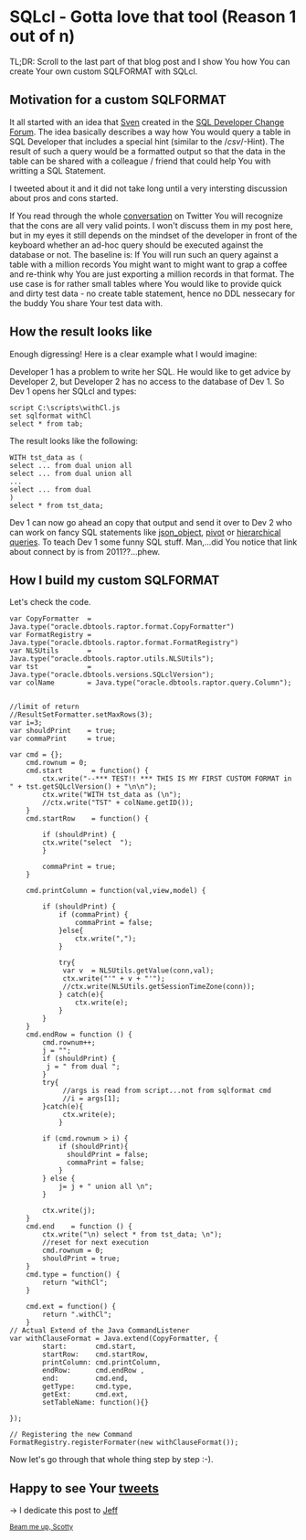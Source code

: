 # SQLcl - Gotta love that tool (Reason 1 out of n)

TL;DR: Scroll to the last part of that blog post and I show You how You can create Your own custom SQLFORMAT with SQLcl. 

## Motivation for a custom SQLFORMAT
It all started with an idea that [Sven](https://svenweller.wordpress.com/) created in the [SQL Developer Change Forum](https://apex.oracle.com/pls/apex/f?p=43135:7:9503816231429::NO:RP,7:P7_ID:46941). The idea basically describes a way how You would query a table in SQL Developer that includes a special hint (similar to the /*csv*/-Hint). The result of such a query would be a formatted output so that the data in the table can be shared with a colleague / friend that could help You with writting a SQL Statement.

I tweeted about it and it did not take long until a very intersting discussion about pros and cons started.

If You read through the whole [conversation](https://twitter.com/gassenmj/status/1059849697777672193) on Twitter You will recognize that the cons are all very valid points. I won't discuss them in my post here, but in my eyes it still depends on the mindset of the developer in front of the keyboard whether an ad-hoc query should be executed against the database or not. The baseline is: If You will run such an query against a table with a million records You might want to might want to grap a coffee and re-think why You are just exporting a million records in that format. The use case is for rather small tables where You would like to provide quick and dirty test data - no create table statement, hence no DDL nessecary for the buddy You share Your test data with.

## How the result looks like
Enough digressing! Here is a clear example what I would imagine:

Developer 1 has a problem to write her SQL. He would like to get advice by Developer 2, but Developer 2 has no access to the database of Dev 1. So Dev 1 opens her SQLcl and types:

```
script C:\scripts\withCl.js
set sqlformat withCl
select * from tab;
```

The result looks like the following:
```
WITH tst_data as (
select ... from dual union all 
select ... from dual union all 
...
select ... from dual 
)
select * from tst_data;
```
Dev 1 can now go ahead an copy that output and send it over to Dev 2 who can work on fancy SQL statements like [json_object](https://docs.oracle.com/en/database/oracle/oracle-database/12.2/adjsn/generation.html#GUID-1084A518-A44A-4654-A796-C1DD4D8EC2AA), [pivot](https://blogs.oracle.com/sql/how-to-convert-rows-to-columns-and-back-again-with-sql-aka-pivot-and-unpivot) or [hierarchical queries](https://asktom.oracle.com/pls/apex/f?p=100:11:0::::P11_QUESTION_ID:489772591421). To teach Dev 1 some funny SQL stuff.
Man,...did You notice that link about connect by is from 2011??...phew.

## How I build my custom SQLFORMAT
 Let's check the code.

```
var CopyFormatter  = Java.type("oracle.dbtools.raptor.format.CopyFormatter")
var FormatRegistry = Java.type("oracle.dbtools.raptor.format.FormatRegistry")
var NLSUtils       = Java.type("oracle.dbtools.raptor.utils.NLSUtils");
var tst            = Java.type("oracle.dbtools.versions.SQLclVersion");
var colName        = Java.type("oracle.dbtools.raptor.query.Column");


//limit of return
//ResultSetFormatter.setMaxRows(3);
var i=3;
var shouldPrint    = true;
var commaPrint     = true;

var cmd = {};
	cmd.rownum = 0;
	cmd.start       = function() { 
	    ctx.write("--*** TEST!! *** THIS IS MY FIRST CUSTOM FORMAT in " + tst.getSQLclVersion() + "\n\n"); 
	    ctx.write("WITH tst_data as (\n");
		//ctx.write("TST" + colName.getID());
	}
	cmd.startRow    = function() { 
	    
		if (shouldPrint) {
		ctx.write("select  ");	
		}
		
		commaPrint = true;
	}
 
	cmd.printColumn = function(val,view,model) {
	  
	    if (shouldPrint) {	
			if (commaPrint) {
				commaPrint = false;
			}else{
				ctx.write(",");		
			}

			try{
			 var v  = NLSUtils.getValue(conn,val);
			 ctx.write("'" + v + "'");
			 //ctx.write(NLSUtils.getSessionTimeZone(conn));
			} catch(e){
				ctx.write(e);
			}
		}
	} 
	cmd.endRow = function () {
		cmd.rownum++;
		j = "";
		if (shouldPrint) {
		 j = " from dual ";
		}
		try{
			 //args is read from script...not from sqlformat cmd
			 //i = args[1];
		}catch(e){
			 ctx.write(e);
			}
		
		if (cmd.rownum > i) {
			if (shouldPrint){
              shouldPrint = false;
			  commaPrint = false;
			}
		} else {
			j= j + " union all \n";
		}
		
		ctx.write(j);
	} 
	cmd.end    = function () {
		ctx.write("\n) select * from tst_data; \n"); 
		//reset for next execution
		cmd.rownum = 0;
		shouldPrint = true;
	}
    cmd.type = function() {
    	return "withCl";
  	}
 
    cmd.ext = function() {
    	return ".withCl";
  	}
// Actual Extend of the Java CommandListener
var withClauseFormat = Java.extend(CopyFormatter, {
		start: 		 cmd.start,
		startRow: 	 cmd.startRow,
		printColumn: cmd.printColumn,
		endRow: 	 cmd.endRow ,
        end: 		 cmd.end,
        getType: 	 cmd.type,
        getExt: 	 cmd.ext, 
        setTableName: function(){}
 
});
 
// Registering the new Command
FormatRegistry.registerFormater(new withClauseFormat());
```

Now let's go through that whole thing step by step :-).

## Happy to see Your [tweets](https://twitter.com/gassenmj/)

-> I dedicate this post to [Jeff](https://twitter.com/thatjeffsmith/status/1059850150573731840) 

<sup>[Beam me up, Scotty](https://gassenmj.github.io)<sup>


